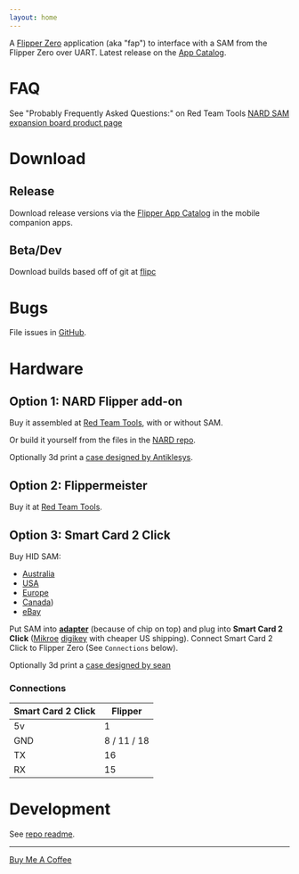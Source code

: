 ```yaml
---
layout: home
---
```

<script src="https://cdn.jsdelivr.net/npm/anchor-js/anchor.min.js"></script>

A [Flipper Zero](https://flipperzero.one/) application (aka "fap") to interface with a SAM from the Flipper Zero over UART.  Latest release on the [App Catalog](https://lab.flipper.net/apps/seader).

# FAQ

See "Probably Frequently Asked Questions:" on Red Team Tools [NARD SAM expansion board product page](https://www.redteamtools.com/nard-sam-expansion-board-for-flipper-zero-with-hid-seos-iclass-sam/)

# Download

## Release

Download release versions via the [Flipper App Catalog](https://lab.flipper.net/apps/seader) in the mobile companion apps.

## Beta/Dev

Download builds based off of git at [flipc](https://flipc.org/bettse/seader?branch=main)

# Bugs

File issues in [GitHub](https://github.com/bettse/seader/issues).

# Hardware

## Option 1: NARD Flipper add-on

Buy it assembled at [Red Team Tools](https://www.redteamtools.com/nard-sam-expansion-board-for-flipper-zero-with-hid-seos-iclass-sam/), with or without SAM.

Or build it yourself from the files in the [NARD repo](https://github.com/killergeek/nard).

Optionally 3d print a [case designed by Antiklesys](https://www.printables.com/model/576735-flipper-zero-samnard-protecting-cover).

## Option 2: Flippermeister

Buy it at [Red Team Tools](https://www.redteamtools.com/flippermeister/).

## Option 3: Smart Card 2 Click

Buy HID SAM:
 * [Australia](https://store.dorks.com.au/products/hp-sim-for-hid-iclass-for-hip2-reader-2583766)
 * [USA](https://www.cdw.com/product/hp-sim-for-hid-iclass-for-hip2-reader-security-sim/4854794)
 * [Europe](https://www.rfideas-shop.com/en/kt-sim-se-sim-card-hid-iclass-and-seos-for-sphip-r.html)
 * [Canada](https://www.pc-canada.com/item/hp-sim-for-hid-iclass-se-and-hid-iclass-seos-for-hip2-reader/y7c07a))
 * [eBay](https://www.ebay.com/p/4037642616)

Put SAM into **[adapter](https://a.co/d/1E9Zk1h)** (because of chip on top) and plug into **Smart Card 2 Click** ([Mikroe](https://www.mikroe.com/smart-card-2-click) [digikey](https://www.digikey.com/en/products/detail/mikroelektronika/MIKROE-5492/20840872) with cheaper US shipping). Connect Smart Card 2 Click to Flipper Zero (See `Connections` below).

Optionally 3d print a [case designed by sean](https://www.printables.com/model/543149-case-for-flipper-zero-devboard-smart2click-samsim)

### Connections

| Smart Card 2 Click | Flipper     |
| ------------------ | ----------- |
| 5v                 | 1           |
| GND                | 8 / 11 / 18 |
| TX                 | 16          |
| RX                 | 15          |

# Development

See [repo readme](https://github.com/bettse/seader#seader).

<script>
   anchors.add();
</script>

----


[Buy Me A Coffee](http://buymeacoffee.com/bettse)

